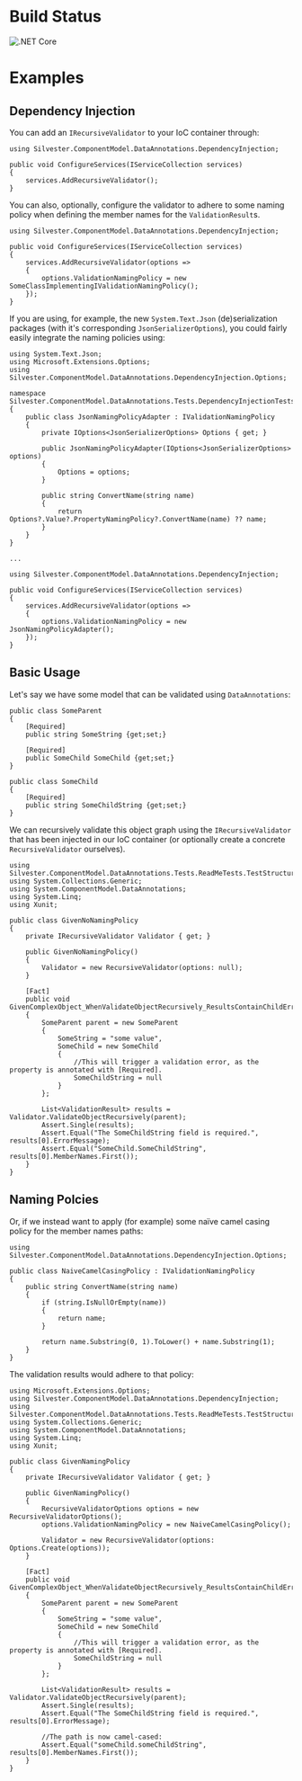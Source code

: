 # Build Status
![.NET Core](https://github.com/TeunKooijman/Silvester.ComponentModel.DataAnnotations/workflows/.NET%20Core/badge.svg)

# Examples
## Dependency Injection
You can add an `IRecursiveValidator` to your IoC container through:
```
using Silvester.ComponentModel.DataAnnotations.DependencyInjection;

public void ConfigureServices(IServiceCollection services)
{
	services.AddRecursiveValidator();
}
```

You can also, optionally, configure the validator to adhere to some naming policy when defining the member names for the `ValidationResult`s.
```
using Silvester.ComponentModel.DataAnnotations.DependencyInjection;

public void ConfigureServices(IServiceCollection services)
{
	services.AddRecursiveValidator(options =>
	{
		options.ValidationNamingPolicy = new SomeClassImplementingIValidationNamingPolicy();
	});
}
```

If you are using, for example, the new `System.Text.Json` (de)serialization packages (with it's corresponding `JsonSerializerOptions`), you could fairly easily integrate the naming policies using:
```
using System.Text.Json;
using Microsoft.Extensions.Options;
using Silvester.ComponentModel.DataAnnotations.DependencyInjection.Options;

namespace Silvester.ComponentModel.DataAnnotations.Tests.DependencyInjectionTests
{
	public class JsonNamingPolicyAdapter : IValidationNamingPolicy
	{
		private IOptions<JsonSerializerOptions> Options { get; }
		
		public JsonNamingPolicyAdapter(IOptions<JsonSerializerOptions> options)
		{
			Options = options;
		}

		public string ConvertName(string name)
		{
			return Options?.Value?.PropertyNamingPolicy?.ConvertName(name) ?? name;
		}
	}
}

...

using Silvester.ComponentModel.DataAnnotations.DependencyInjection;

public void ConfigureServices(IServiceCollection services)
{
	services.AddRecursiveValidator(options =>
	{
		options.ValidationNamingPolicy = new JsonNamingPolicyAdapter();
	});
}
```

## Basic Usage
Let's say we have some model that can be validated using `DataAnnotations`:
```
public class SomeParent
{
	[Required]
	public string SomeString {get;set;}
	
	[Required]
	public SomeChild SomeChild {get;set;}
}

public class SomeChild
{
	[Required]
	public string SomeChildString {get;set;}
}
```

We can recursively validate this object graph using the `IRecursiveValidator` that has been injected in our IoC container (or optionally create a concrete `RecursiveValidator` ourselves).
```
using Silvester.ComponentModel.DataAnnotations.Tests.ReadMeTests.TestStructures;
using System.Collections.Generic;
using System.ComponentModel.DataAnnotations;
using System.Linq;
using Xunit;

public class GivenNoNamingPolicy
{
	private IRecursiveValidator Validator { get; }

	public GivenNoNamingPolicy()
	{
		Validator = new RecursiveValidator(options: null);
	}

	[Fact]
	public void GivenComplexObject_WhenValidateObjectRecursively_ResultsContainChildErrors()
	{
		SomeParent parent = new SomeParent
		{
			SomeString = "some value",
			SomeChild = new SomeChild
			{
				//This will trigger a validation error, as the property is annotated with [Required].
				SomeChildString = null
			}
		};

		List<ValidationResult> results = Validator.ValidateObjectRecursively(parent);
		Assert.Single(results);
		Assert.Equal("The SomeChildString field is required.", results[0].ErrorMessage);
		Assert.Equal("SomeChild.SomeChildString", results[0].MemberNames.First());
	}
}
```

## Naming Polcies
Or, if we instead want to apply (for example) some naïve camel casing policy for the member names paths:
```
using Silvester.ComponentModel.DataAnnotations.DependencyInjection.Options;

public class NaiveCamelCasingPolicy : IValidationNamingPolicy
{
	public string ConvertName(string name)
	{
		if (string.IsNullOrEmpty(name))
		{
			return name;
		}

		return name.Substring(0, 1).ToLower() + name.Substring(1);
	}
}
```

The validation results would adhere to that policy:
```
using Microsoft.Extensions.Options;
using Silvester.ComponentModel.DataAnnotations.DependencyInjection;
using Silvester.ComponentModel.DataAnnotations.Tests.ReadMeTests.TestStructures;
using System.Collections.Generic;
using System.ComponentModel.DataAnnotations;
using System.Linq;
using Xunit;

public class GivenNamingPolicy
{
	private IRecursiveValidator Validator { get; }

	public GivenNamingPolicy()
	{
		RecursiveValidatorOptions options = new RecursiveValidatorOptions();
		options.ValidationNamingPolicy = new NaiveCamelCasingPolicy();

		Validator = new RecursiveValidator(options: Options.Create(options));
	}

	[Fact]
	public void GivenComplexObject_WhenValidateObjectRecursively_ResultsContainChildErrors()
	{
		SomeParent parent = new SomeParent
		{
			SomeString = "some value",
			SomeChild = new SomeChild
			{
				//This will trigger a validation error, as the property is annotated with [Required].
				SomeChildString = null
			}
		};

		List<ValidationResult> results = Validator.ValidateObjectRecursively(parent);
		Assert.Single(results);
		Assert.Equal("The SomeChildString field is required.", results[0].ErrorMessage);
		
		//The path is now camel-cased:
		Assert.Equal("someChild.someChildString", results[0].MemberNames.First());
	}
}
```





